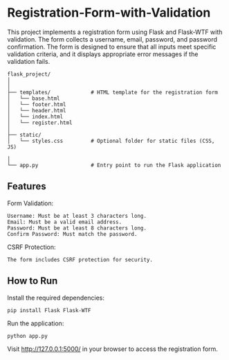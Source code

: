 # Registration-Form-with-Validation
This project implements a registration form using Flask and Flask-WTF with validation. The form collects a username, email, password, and password confirmation. The form is designed to ensure that all inputs meet specific validation criteria, and it displays appropriate error messages if the validation fails.

```
flask_project/
│  
│
├── templates/             # HTML template for the registration form
│   └── base.html      
│   └── footer.html      
│   └── header.html     
│   └── index.html      
│   └── register.html     
│
├── static/
│   └── styles.css         # Optional folder for static files (CSS, JS)
                        
│
└── app.py                 # Entry point to run the Flask application

```

## Features

Form Validation:

    Username: Must be at least 3 characters long.
    Email: Must be a valid email address.
    Password: Must be at least 8 characters long.
    Confirm Password: Must match the password.


CSRF Protection: 

    The form includes CSRF protection for security.    



## How to Run

Install the required dependencies:


```
pip install Flask Flask-WTF       
```

Run the application:
```
python app.py
```

Visit http://127.0.0.1:5000/ in your browser to access the registration form.